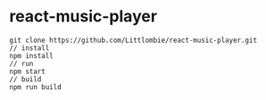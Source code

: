 # react-music-player

```
git clone https://github.com/Littlombie/react-music-player.git
// install
npm install
// run
npm start
// build
npm run build
```

